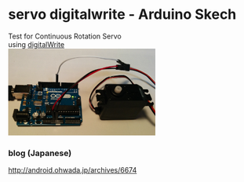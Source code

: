 # servo digitalwrite - Arduino Skech 

Test for Continuous Rotation Servo <br/>
using [digitalWrite](https://www.arduino.cc/en/Reference/DigitalWrite) <br/>
<img src="https://github.com/FabLabKannai/SumobotJr/blob/master/docs/arduino_servo.png" width="300" /> <br/>

### blog (Japanese)
http://android.ohwada.jp/archives/6674
